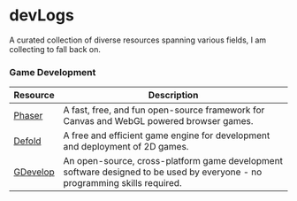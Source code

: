 # devLogs
A curated collection of diverse resources spanning various fields, I am collecting to fall back on.

### Game Development
|Resource|Description|
|---|---|
|[Phaser](https://phaser.io/)|A fast, free, and fun open-source framework for Canvas and WebGL powered browser games.|
|[Defold](https://defold.com/)|A free and efficient game engine for development and deployment of 2D games.|
|[GDevelop](https://gdevelop.io/)|An open-source, cross-platform game development software designed to be used by everyone - no programming skills required.|
